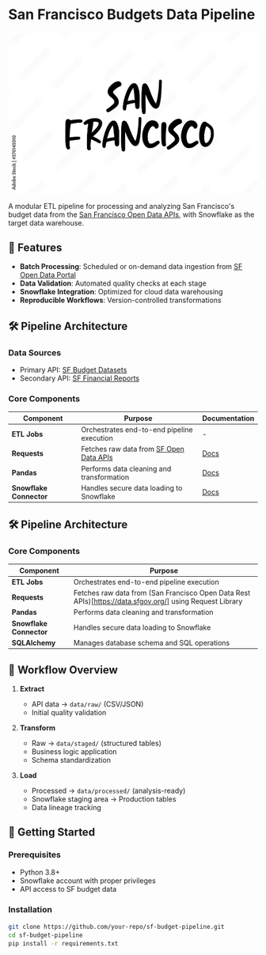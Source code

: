 # San Francisco Budgets Data Pipeline  

![San Francisco](docs/images/san_francisco.jpg)  

A modular ETL pipeline for processing and analyzing San Francisco's budget data from the [San Francisco Open Data APIs](https://datasf.org/opendata/), with Snowflake as the target data warehouse.

## 📌 Features
- **Batch Processing**: Scheduled or on-demand data ingestion from [SF Open Data Portal](https://data.sfgov.org/)
- **Data Validation**: Automated quality checks at each stage
- **Snowflake Integration**: Optimized for cloud data warehousing
- **Reproducible Workflows**: Version-controlled transformations

## 🛠️ Pipeline Architecture  

### Data Sources
- Primary API: [SF Budget Datasets](https://data.sfgov.org/City-Management-and-Ethics/Budget/xdgd-c79v)
- Secondary API: [SF Financial Reports](https://data.sfgov.org/City-Management-and-Ethics/Financial-Reports/7j6h-6b2q)

### Core Components
| Component               | Purpose                                                                      | Documentation |
|-------------------------|------------------------------------------------------------------------------|---------------|
| **ETL Jobs**            | Orchestrates end-to-end pipeline execution                                   | -             |
| **Requests**            | Fetches raw data from [SF Open Data APIs](https://dev.socrata.com/foundry/data.sfgov.org) | [Docs](https://requests.readthedocs.io/) |
| **Pandas**              | Performs data cleaning and transformation                                    | [Docs](https://pandas.pydata.org/docs/) |
| **Snowflake Connector** | Handles secure data loading to Snowflake                                     | [Docs](https://docs.snowflake.com/en/user-guide/python-connector.html) |

## 🛠️ Pipeline Architecture  

### Core Components
| Component               | Purpose                                                                      |
|-------------------------|------------------------------------------------------------------------------|
| **ETL Jobs**            | Orchestrates end-to-end pipeline execution                                   |
| **Requests**            | Fetches raw data from (San Francisco Open Data Rest APIs)[https://data.sfgov.org/] using Request Library                                       |
| **Pandas**              | Performs data cleaning and transformation                                    |
| **Snowflake Connector** | Handles secure data loading to Snowflake                                     |
| **SQLAlchemy**          | Manages database schema and SQL operations                                   |

## 🔄 Workflow Overview
1. **Extract**  
   - API data → `data/raw/` (CSV/JSON)
   - Initial quality validation

2. **Transform**  
   - Raw → `data/staged/` (structured tables)
   - Business logic application
   - Schema standardization

3. **Load**  
   - Processed → `data/processed/` (analysis-ready)
   - Snowflake staging area → Production tables
   - Data lineage tracking

## 🚀 Getting Started

### Prerequisites
- Python 3.8+
- Snowflake account with proper privileges
- API access to SF budget data

### Installation
```bash
git clone https://github.com/your-repo/sf-budget-pipeline.git
cd sf-budget-pipeline
pip install -r requirements.txt